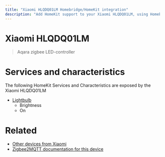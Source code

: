 ```yaml
---
title: "Xiaomi HLQDQ01LM Homebridge/HomeKit integration"
description: "Add HomeKit support to your Xiaomi HLQDQ01LM, using Homebridge, Zigbee2MQTT and homebridge-z2m."
---
```

<!---
This file has been GENERATED using src/docgen/docgen.ts
DO NOT EDIT THIS FILE MANUALLY!
-->
# Xiaomi HLQDQ01LM
> Aqara zigbee LED-controller 


# Services and characteristics
The following HomeKit Services and Characteristics are exposed by
the Xiaomi HLQDQ01LM

* [Lightbulb](../../light.md)
  * Brightness
  * On


# Related
* [Other devices from Xiaomi](../index.md#xiaomi)
* [Zigbee2MQTT documentation for this device](https://www.zigbee2mqtt.io/devices/HLQDQ01LM.html)